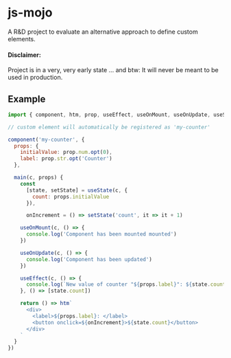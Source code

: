 # js-mojo

A R&D project to evaluate an alternative approach to define custom elements.

#### Disclaimer:

Project is in a very, very early state ...
and btw: It will never be meant to be used in production.

## Example

```js
import { component, htm, prop, useEffect, useOnMount, useOnUpdate, useState } from 'js-mojo'

// custom element will automatically be registered as 'my-counter' 

component('my-counter', {
  props: {
    initialValue: prop.num.opt(0),
    label: prop.str.opt('Counter')
  },

  main(c, props) {
    const 
      [state, setState] = useState(c, {
        count: props.initialValue
      }),

      onIncrement = () => setState('count', it => it + 1)

    useOnMount(c, () => {
      console.log('Component has been mounted mounted')
    })

    useOnUpdate(c, () => {
      console.log('Component has been updated')
    })

    useEffect(c, () => {
      console.log(`New value of counter "${props.label}": ${state.count}`)
    }, () => [state.count])

    return () => htm`
      <div> 
        <label>${props.label}: </label>
        <button onclick=${onIncrement}>${state.count}</button>
      </div>
    `
  }
})
```
